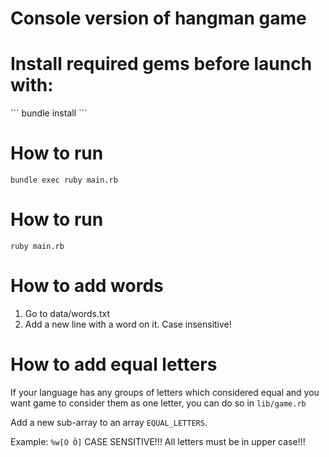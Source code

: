 <h1>Console version of hangman game</h1>


<h1>Install required gems before launch with:</h1>
```
bundle install
```

<h1>How to run</h1>

```
bundle exec ruby main.rb
```

<h1>How to run</h1>

```
ruby main.rb
```

<h1>How to add words</h1>

1) Go to data/words.txt
2) Add a new line with a word on it. Case insensitive!

<h1>How to add equal letters</h1>

If your language has any groups of letters which considered equal and you want
game to consider them as one letter, you can do so in `lib/game.rb`

Add a new sub-array to an array `EQUAL_LETTERS`.

Example: `%w[O Ö]`
CASE SENSITIVE!!! All letters must be in upper case!!!
